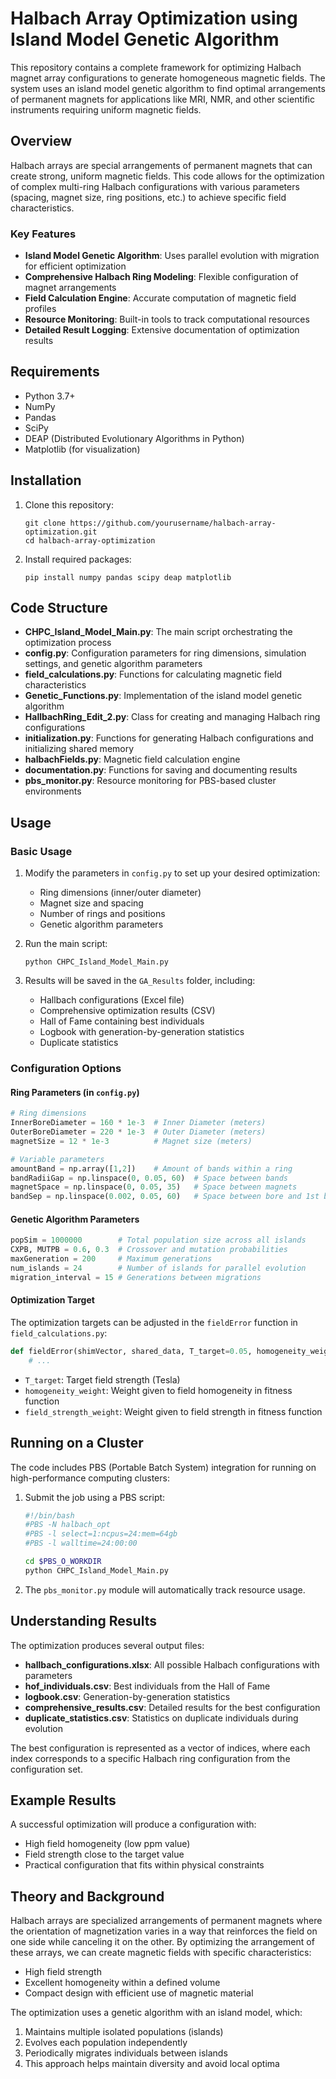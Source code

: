 # Halbach Array Optimization using Island Model Genetic Algorithm

This repository contains a complete framework for optimizing Halbach magnet array configurations to generate homogeneous magnetic fields. The system uses an island model genetic algorithm to find optimal arrangements of permanent magnets for applications like MRI, NMR, and other scientific instruments requiring uniform magnetic fields.

## Overview

Halbach arrays are special arrangements of permanent magnets that can create strong, uniform magnetic fields. This code allows for the optimization of complex multi-ring Halbach configurations with various parameters (spacing, magnet size, ring positions, etc.) to achieve specific field characteristics.

### Key Features

- **Island Model Genetic Algorithm**: Uses parallel evolution with migration for efficient optimization
- **Comprehensive Halbach Ring Modeling**: Flexible configuration of magnet arrangements
- **Field Calculation Engine**: Accurate computation of magnetic field profiles
- **Resource Monitoring**: Built-in tools to track computational resources
- **Detailed Result Logging**: Extensive documentation of optimization results

## Requirements

- Python 3.7+
- NumPy
- Pandas
- SciPy
- DEAP (Distributed Evolutionary Algorithms in Python)
- Matplotlib (for visualization)

## Installation

1. Clone this repository:
   ```
   git clone https://github.com/yourusername/halbach-array-optimization.git
   cd halbach-array-optimization
   ```

2. Install required packages:
   ```
   pip install numpy pandas scipy deap matplotlib
   ```

## Code Structure

- **CHPC_Island_Model_Main.py**: The main script orchestrating the optimization process
- **config.py**: Configuration parameters for ring dimensions, simulation settings, and genetic algorithm parameters
- **field_calculations.py**: Functions for calculating magnetic field characteristics
- **Genetic_Functions.py**: Implementation of the island model genetic algorithm
- **HallbachRing_Edit_2.py**: Class for creating and managing Halbach ring configurations
- **initialization.py**: Functions for generating Halbach configurations and initializing shared memory
- **halbachFields.py**: Magnetic field calculation engine
- **documentation.py**: Functions for saving and documenting results
- **pbs_monitor.py**: Resource monitoring for PBS-based cluster environments

## Usage

### Basic Usage

1. Modify the parameters in `config.py` to set up your desired optimization:
   - Ring dimensions (inner/outer diameter)
   - Magnet size and spacing
   - Number of rings and positions
   - Genetic algorithm parameters

2. Run the main script:
   ```
   python CHPC_Island_Model_Main.py
   ```

3. Results will be saved in the `GA_Results` folder, including:
   - Hallbach configurations (Excel file)
   - Comprehensive optimization results (CSV)
   - Hall of Fame containing best individuals
   - Logbook with generation-by-generation statistics
   - Duplicate statistics

### Configuration Options

#### Ring Parameters (in `config.py`)

```python
# Ring dimensions
InnerBoreDiameter = 160 * 1e-3  # Inner Diameter (meters)
OuterBoreDiameter = 220 * 1e-3  # Outer Diameter (meters)
magnetSize = 12 * 1e-3          # Magnet size (meters)

# Variable parameters
amountBand = np.array([1,2])    # Amount of bands within a ring
bandRadiiGap = np.linspace(0, 0.05, 60)  # Space between bands
magnetSpace = np.linspace(0, 0.05, 35)   # Space between magnets
bandSep = np.linspace(0.002, 0.05, 60)   # Space between bore and 1st band
```

#### Genetic Algorithm Parameters

```python
popSim = 1000000        # Total population size across all islands
CXPB, MUTPB = 0.6, 0.3  # Crossover and mutation probabilities
maxGeneration = 200     # Maximum generations
num_islands = 24        # Number of islands for parallel evolution
migration_interval = 15 # Generations between migrations
```

#### Optimization Target

The optimization targets can be adjusted in the `fieldError` function in `field_calculations.py`:

```python
def fieldError(shimVector, shared_data, T_target=0.05, homogeneity_weight=0.85, field_strength_weight=0.15):
    # ...
```

- `T_target`: Target field strength (Tesla)
- `homogeneity_weight`: Weight given to field homogeneity in fitness function
- `field_strength_weight`: Weight given to field strength in fitness function

## Running on a Cluster

The code includes PBS (Portable Batch System) integration for running on high-performance computing clusters:

1. Submit the job using a PBS script:
   ```bash
   #!/bin/bash
   #PBS -N halbach_opt
   #PBS -l select=1:ncpus=24:mem=64gb
   #PBS -l walltime=24:00:00
   
   cd $PBS_O_WORKDIR
   python CHPC_Island_Model_Main.py
   ```

2. The `pbs_monitor.py` module will automatically track resource usage.

## Understanding Results

The optimization produces several output files:

- **hallbach_configurations.xlsx**: All possible Halbach configurations with parameters
- **hof_individuals.csv**: Best individuals from the Hall of Fame
- **logbook.csv**: Generation-by-generation statistics
- **comprehensive_results.csv**: Detailed results for the best configuration
- **duplicate_statistics.csv**: Statistics on duplicate individuals during evolution

The best configuration is represented as a vector of indices, where each index corresponds to a specific Halbach ring configuration from the configuration set.

## Example Results

A successful optimization will produce a configuration with:
- High field homogeneity (low ppm value)
- Field strength close to the target value
- Practical configuration that fits within physical constraints

## Theory and Background

Halbach arrays are specialized arrangements of permanent magnets where the orientation of magnetization varies in a way that reinforces the field on one side while canceling it on the other. By optimizing the arrangement of these arrays, we can create magnetic fields with specific characteristics:

- High field strength
- Excellent homogeneity within a defined volume
- Compact design with efficient use of magnetic material

The optimization uses a genetic algorithm with an island model, which:
1. Maintains multiple isolated populations (islands)
2. Evolves each population independently
3. Periodically migrates individuals between islands
4. This approach helps maintain diversity and avoid local optima
